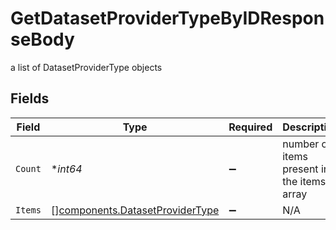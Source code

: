 # GetDatasetProviderTypeByIDResponseBody

a list of DatasetProviderType objects


## Fields

| Field                                                                              | Type                                                                               | Required                                                                           | Description                                                                        |
| ---------------------------------------------------------------------------------- | ---------------------------------------------------------------------------------- | ---------------------------------------------------------------------------------- | ---------------------------------------------------------------------------------- |
| `Count`                                                                            | **int64*                                                                           | :heavy_minus_sign:                                                                 | number of items present in the items array                                         |
| `Items`                                                                            | [][components.DatasetProviderType](../../models/components/datasetprovidertype.md) | :heavy_minus_sign:                                                                 | N/A                                                                                |